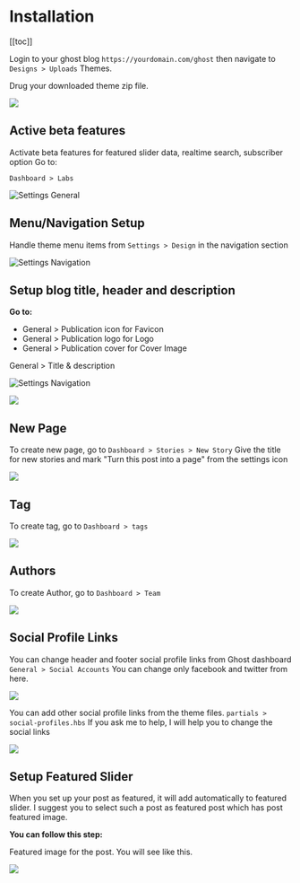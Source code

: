 # Installation

[[toc]]

Login to your ghost blog `https://yourdomain.com/ghost` then navigate to `Designs > Uploads` Themes.

Drug your downloaded theme zip file.

![](../images/common/upload.png)

## Active beta features

Activate beta features for featured slider data, realtime search, subscriber option
Go to:

`Dashboard > Labs`

![Settings General](../images/common/settings-general.png)

## Menu/Navigation Setup

Handle theme menu items from `Settings > Design` in the navigation section

![Settings Navigation](../images/common/settings-design.png)

## Setup blog title, header and description

**Go to:**

-   General > Publication icon for Favicon
-   General > Publication logo for Logo
-   General > Publication cover for Cover Image

General > Title & description

![Settings Navigation](../images/common/settings-design.png)

![](../images/shosi/cover.png)

## New Page

To create new page, go to `Dashboard > Stories > New Story` Give the title for new stories and mark "Turn this post into a page" from the settings icon

![](../images/common/page.png)

## Tag

To create tag, go to `Dashboard > tags`

![](../images/common/tags.png)

## Authors

To create Author, go to `Dashboard > Team`

![](../images/common/team.png)

## Social Profile Links

You can change header and footer social profile links from Ghost dashboard `General > Social Accounts` You can change only facebook and twitter from here.

![](../images/common/social.png)

You can add other social profile links from the theme files. `partials > social-profiles.hbs` If you ask me to help, I will help you to change the social links

![](../images/shosi/social-profiles.png)

## Setup Featured Slider

When you set up your post as featured, it will add automatically to featured slider. I suggest you to select such a post as featured post which has post featured image.

**You can follow this step:**

Featured image for the post. You will see like this.

![](../images/shosi/featured_post.png)
